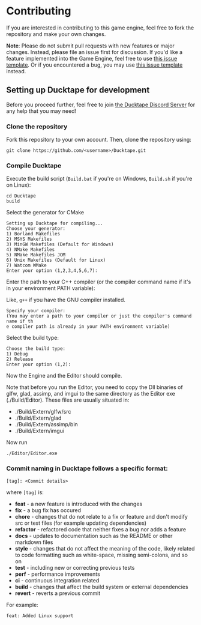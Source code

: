# Contributing

If you are interested in contributing to this game engine, feel free to fork the repository and make your own changes.

**Note**: Please do not submit pull requests with new features or major changes. Instead, please file an issue first for discussion. If you'd like a feature implemented into the Game Engine, feel free to use [this issue template](https://github.com/DucktapeEngine/Ducktape/issues/new?assignees=&labels=&template=feature_request.md&title=). Or if you encountered a bug, you may use [this issue template](https://github.com/DucktapeEngine/Ducktape/issues/new?assignees=&labels=&template=bug_report.md&title=) instead.

## Setting up Ducktape for development

Before you proceed further, feel free to join [the Ducktape Discord Server](https://dsc.gg/ducktape) for any help that you may need!

### Clone the repository
Fork this repository to your own account.
Then, clone the repository using:
```
git clone https://github.com/<username>/Ducktape.git
```

### Compile Ducktape
Execute the build script (`Build.bat` if you're on Windows, `Build.sh` if you're on Linux):
```
cd Ducktape
build
```
Select the generator for CMake
```
Setting up Ducktape for compiling...
Choose your generator:
1) Borland Makefiles
2) MSYS Makefiles
3) MinGW Makefiles (Default for Windows)
4) NMake Makefiles
5) NMake Makefiles JOM
6) Unix Makefiles (Default for Linux)
7) Watcom WMake
Enter your option (1,2,3,4,5,6,7):
```
Enter the path to your C++ compiler (or the compiler command name if it's in your environment PATH variable):

Like, `g++` if you have the GNU compiler installed.
```
Specify your compiler:
(You may enter a path to your compiler or just the compiler's command name if th
e compiler path is already in your PATH environment variable)
```
Select the build type:
```
Choose the build type:
1) Debug
2) Release
Enter your option (1,2):
```
Now the Engine and the Editor should compile.

Note that before you run the Editor, you need to copy the Dll binaries of glfw, glad, assimp, and imgui to the same directory as the Editor exe (./Build/Editor).
These files are usually situated in:
- ./Build/Extern/glfw/src
- ./Build/Extern/glad
- ./Build/Extern/assimp/bin
- ./Build/Extern/imgui

Now run 
```
./Editor/Editor.exe
```

### Commit naming in Ducktape follows a specific format:
```
[tag]: <Commit details>
```
where `[tag]` is:
- **feat** - a new feature is introduced with the changes
- **fix** - a bug fix has occured
- **chore** - changes that do not relate to a fix or feature and don't modify src or test files (for example updating dependencies)
- **refactor** - refactored code that neither fixes a bug nor adds a feature
- **docs** - updates to documentation such as the README or other markdown files
- **style** - changes that do not affect the meaning of the code, likely related to code formatting such as white-space, missing semi-colons, and so on
- **test** - including new or correcting previous tests
- **perf** - performance improvements
- **ci** - continuous integration related
- **build** - changes that affect the build system or external dependencies
- **revert** - reverts a previous commit

For example:
```
feat: Added Linux support
```
